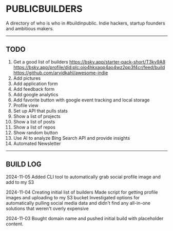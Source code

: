 # PUBLICBUILDERS

A directory of who is who in #buildinpublic. Indie hackers, startup founders and ambitious makers.

----

## TODO

1. Get a good list of builders
    https://bsky.app/starter-pack-short/T3kv9A8
    https://bsky.app/profile/did:plc:oio4hkxaop4ao4wz2pp3f4cr/feed/build
    https://github.com/arvidkahl/awesome-indie    
2. Add pictures
3. Add application form
4. Add feedback form
5. Add google analytics
6. Add favorite button with google event tracking and local storage
7. Profile view
8. Set up API that pulls stats
9. Show a list of projects
10. Show a list of posts
11. Show a list of repos
12. Show random button
13. Use AI to analyze Bing Search API and provide insights
14. Automated Newsletter

----

## BUILD LOG

2024-11-05
Added CLI tool to automatically grab social profile image and add to my S3

2024-11-04
Creating initial list of builders
Made script for getting profile images and uploading to my S3 bucket
Investigated options for automatically pulling social media data and didn't find any all-in-one solutions that weren't overly expensive

2024-11-03
Bought domain name and pushed initial build with placeholder content.

